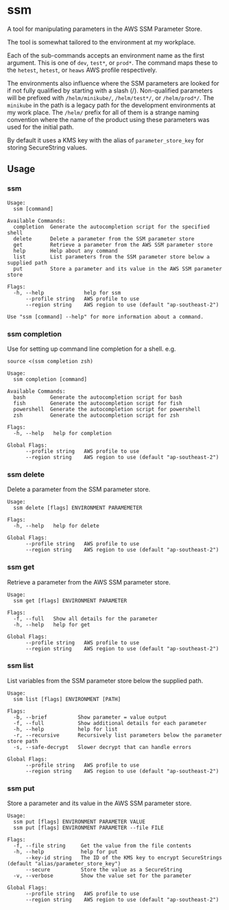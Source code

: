 
# ssm

A tool for manipulating parameters in the AWS SSM Parameter Store.

The tool is somewhat tailored to the environment at my workplace.

Each of the sub-commands accepts an environment name as the first argument.
This is one of `dev`, `test*`, or `prod*`. The command maps these to the `hetest`, `hetest`, or `heaws` AWS profile respectively.

The environments also influence where the SSM parameters are looked for if not fully qualified by starting with a slash (/).
Non-qualified parameters will be prefixed with `/helm/minikube/`, `/helm/test*/`, or `/helm/prod*/`.
The `minikube` in the path is a legacy path for the development environments at my work place.
The `/helm/` prefix for all of them is a strange naming convention where the name of the product using these parameters was used
for the initial path.

By default it uses a KMS key with the alias of `parameter_store_key` for storing SecureString values.

## Usage

### ssm

```
Usage:
  ssm [command]

Available Commands:
  completion  Generate the autocompletion script for the specified shell
  delete      Delete a parameter from the SSM parameter store
  get         Retrieve a parameter from the AWS SSM parameter store
  help        Help about any command
  list        List parameters from the SSM parameter store below a supplied path
  put         Store a parameter and its value in the AWS SSM parameter store

Flags:
  -h, --help             help for ssm
      --profile string   AWS profile to use
      --region string    AWS region to use (default "ap-southeast-2")

Use "ssm [command] --help" for more information about a command.
```

### ssm completion

Use for setting up command line completion for a shell.
e.g.
```shell
source <(ssm completion zsh)
```

```
Usage:
  ssm completion [command]

Available Commands:
  bash        Generate the autocompletion script for bash
  fish        Generate the autocompletion script for fish
  powershell  Generate the autocompletion script for powershell
  zsh         Generate the autocompletion script for zsh

Flags:
  -h, --help   help for completion

Global Flags:
      --profile string   AWS profile to use
      --region string    AWS region to use (default "ap-southeast-2")
```

### ssm delete

Delete a parameter from the SSM parameter store.

```
Usage:
  ssm delete [flags] ENVIRONMENT PARAMEMETER

Flags:
  -h, --help   help for delete

Global Flags:
      --profile string   AWS profile to use
      --region string    AWS region to use (default "ap-southeast-2")
```

### ssm get

Retrieve a parameter from the AWS SSM parameter store.

```
Usage:
  ssm get [flags] ENVIRONMENT PARAMETER

Flags:
  -f, --full   Show all details for the parameter
  -h, --help   help for get

Global Flags:
      --profile string   AWS profile to use
      --region string    AWS region to use (default "ap-southeast-2")
```

### ssm list

List variables from the SSM parameter store below the supplied path.

```
Usage:
  ssm list [flags] ENVIRONMENT [PATH]

Flags:
  -b, --brief          Show parameter = value output
  -f, --full           Show additional details for each parameter
  -h, --help           help for list
  -r, --recursive      Recursively list parameters below the parameter store path
  -s, --safe-decrypt   Slower decrypt that can handle errors

Global Flags:
      --profile string   AWS profile to use
      --region string    AWS region to use (default "ap-southeast-2")
```

### ssm put

Store a parameter and its value in the AWS SSM parameter store.

```
Usage:
  ssm put [flags] ENVIRONMENT PARAMETER VALUE
  ssm put [flags] ENVIRONMENT PARAMETER --file FILE

Flags:
  -f, --file string     Get the value from the file contents
  -h, --help            help for put
      --key-id string   The ID of the KMS key to encrypt SecureStrings (default "alias/parameter_store_key")
      --secure          Store the value as a SecureString
  -v, --verbose         Show the value set for the parameter

Global Flags:
      --profile string   AWS profile to use
      --region string    AWS region to use (default "ap-southeast-2")
```
